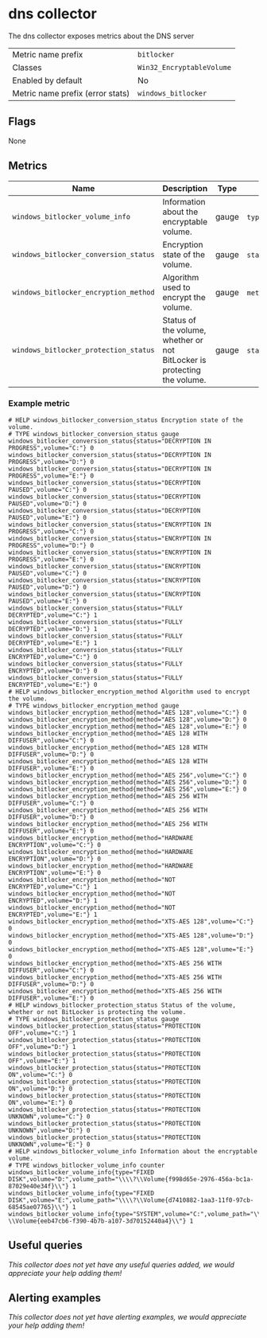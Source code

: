 # dns collector

The dns collector exposes metrics about the DNS server


|                                  |                           |
|----------------------------------|---------------------------|
| Metric name prefix               | `bitlocker`               |
| Classes                          | `Win32_EncryptableVolume` |
| Enabled by default               | No                        |
| Metric name prefix (error stats) | `windows_bitlocker`       |

## Flags

None

## Metrics

| Name                                  | Description                                                              | Type  | Labels                        |
|---------------------------------------|--------------------------------------------------------------------------|-------|-------------------------------|
| `windows_bitlocker_volume_info`       | Information about the encryptable volume.                                | gauge | `type`,`volume`,`volume_path` |
| `windows_bitlocker_conversion_status` | Encryption state of the volume.                                          | gauge | `status`,`volume`             |
| `windows_bitlocker_encryption_method` | Algorithm used to encrypt the volume.                                    | gauge | `method`,`volume`             |
| `windows_bitlocker_protection_status` | Status of the volume, whether or not BitLocker is protecting the volume. | gauge | `status`,`volume`             |

### Example metric
```
# HELP windows_bitlocker_conversion_status Encryption state of the volume.
# TYPE windows_bitlocker_conversion_status gauge
windows_bitlocker_conversion_status{status="DECRYPTION IN PROGRESS",volume="C:"} 0
windows_bitlocker_conversion_status{status="DECRYPTION IN PROGRESS",volume="D:"} 0
windows_bitlocker_conversion_status{status="DECRYPTION IN PROGRESS",volume="E:"} 0
windows_bitlocker_conversion_status{status="DECRYPTION PAUSED",volume="C:"} 0
windows_bitlocker_conversion_status{status="DECRYPTION PAUSED",volume="D:"} 0
windows_bitlocker_conversion_status{status="DECRYPTION PAUSED",volume="E:"} 0
windows_bitlocker_conversion_status{status="ENCRYPTION IN PROGRESS",volume="C:"} 0
windows_bitlocker_conversion_status{status="ENCRYPTION IN PROGRESS",volume="D:"} 0
windows_bitlocker_conversion_status{status="ENCRYPTION IN PROGRESS",volume="E:"} 0
windows_bitlocker_conversion_status{status="ENCRYPTION PAUSED",volume="C:"} 0
windows_bitlocker_conversion_status{status="ENCRYPTION PAUSED",volume="D:"} 0
windows_bitlocker_conversion_status{status="ENCRYPTION PAUSED",volume="E:"} 0
windows_bitlocker_conversion_status{status="FULLY DECRYPTED",volume="C:"} 1
windows_bitlocker_conversion_status{status="FULLY DECRYPTED",volume="D:"} 1
windows_bitlocker_conversion_status{status="FULLY DECRYPTED",volume="E:"} 1
windows_bitlocker_conversion_status{status="FULLY ENCRYPTED",volume="C:"} 0
windows_bitlocker_conversion_status{status="FULLY ENCRYPTED",volume="D:"} 0
windows_bitlocker_conversion_status{status="FULLY ENCRYPTED",volume="E:"} 0
# HELP windows_bitlocker_encryption_method Algorithm used to encrypt the volume.
# TYPE windows_bitlocker_encryption_method gauge
windows_bitlocker_encryption_method{method="AES 128",volume="C:"} 0
windows_bitlocker_encryption_method{method="AES 128",volume="D:"} 0
windows_bitlocker_encryption_method{method="AES 128",volume="E:"} 0
windows_bitlocker_encryption_method{method="AES 128 WITH DIFFUSER",volume="C:"} 0
windows_bitlocker_encryption_method{method="AES 128 WITH DIFFUSER",volume="D:"} 0
windows_bitlocker_encryption_method{method="AES 128 WITH DIFFUSER",volume="E:"} 0
windows_bitlocker_encryption_method{method="AES 256",volume="C:"} 0
windows_bitlocker_encryption_method{method="AES 256",volume="D:"} 0
windows_bitlocker_encryption_method{method="AES 256",volume="E:"} 0
windows_bitlocker_encryption_method{method="AES 256 WITH DIFFUSER",volume="C:"} 0
windows_bitlocker_encryption_method{method="AES 256 WITH DIFFUSER",volume="D:"} 0
windows_bitlocker_encryption_method{method="AES 256 WITH DIFFUSER",volume="E:"} 0
windows_bitlocker_encryption_method{method="HARDWARE ENCRYPTION",volume="C:"} 0
windows_bitlocker_encryption_method{method="HARDWARE ENCRYPTION",volume="D:"} 0
windows_bitlocker_encryption_method{method="HARDWARE ENCRYPTION",volume="E:"} 0
windows_bitlocker_encryption_method{method="NOT ENCRYPTED",volume="C:"} 1
windows_bitlocker_encryption_method{method="NOT ENCRYPTED",volume="D:"} 1
windows_bitlocker_encryption_method{method="NOT ENCRYPTED",volume="E:"} 1
windows_bitlocker_encryption_method{method="XTS-AES 128",volume="C:"} 0
windows_bitlocker_encryption_method{method="XTS-AES 128",volume="D:"} 0
windows_bitlocker_encryption_method{method="XTS-AES 128",volume="E:"} 0
windows_bitlocker_encryption_method{method="XTS-AES 256 WITH DIFFUSER",volume="C:"} 0
windows_bitlocker_encryption_method{method="XTS-AES 256 WITH DIFFUSER",volume="D:"} 0
windows_bitlocker_encryption_method{method="XTS-AES 256 WITH DIFFUSER",volume="E:"} 0
# HELP windows_bitlocker_protection_status Status of the volume, whether or not BitLocker is protecting the volume.
# TYPE windows_bitlocker_protection_status gauge
windows_bitlocker_protection_status{status="PROTECTION OFF",volume="C:"} 1
windows_bitlocker_protection_status{status="PROTECTION OFF",volume="D:"} 1
windows_bitlocker_protection_status{status="PROTECTION OFF",volume="E:"} 1
windows_bitlocker_protection_status{status="PROTECTION ON",volume="C:"} 0
windows_bitlocker_protection_status{status="PROTECTION ON",volume="D:"} 0
windows_bitlocker_protection_status{status="PROTECTION ON",volume="E:"} 0
windows_bitlocker_protection_status{status="PROTECTION UNKNOWN",volume="C:"} 0
windows_bitlocker_protection_status{status="PROTECTION UNKNOWN",volume="D:"} 0
windows_bitlocker_protection_status{status="PROTECTION UNKNOWN",volume="E:"} 0
# HELP windows_bitlocker_volume_info Information about the encryptable volume.
# TYPE windows_bitlocker_volume_info counter
windows_bitlocker_volume_info{type="FIXED DISK",volume="D:",volume_path="\\\\?\\Volume{f998d65e-2976-456a-bc1a-87029e40e34f}\\"} 1
windows_bitlocker_volume_info{type="FIXED DISK",volume="E:",volume_path="\\\\?\\Volume{d7410882-1aa3-11f0-97cb-68545ae07765}\\"} 1
windows_bitlocker_volume_info{type="SYSTEM",volume="C:",volume_path="\\\\?\\Volume{eeb47cb6-f390-4b7b-a107-3d70152440a4}\\"} 1
```

## Useful queries
_This collector does not yet have any useful queries added, we would appreciate your help adding them!_

## Alerting examples
_This collector does not yet have alerting examples, we would appreciate your help adding them!_
